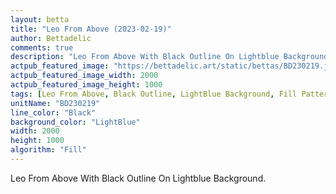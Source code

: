 ```yaml
---
layout: betta
title: "Leo From Above (2023-02-19)"
author: Bettadelic
comments: true
description: "Leo From Above With Black Outline On Lightblue Background."
actpub_featured_image: "https://bettadelic.art/static/bettas/BD230219.jpg"
actpub_featured_image_width: 2000
actpub_featured_image_height: 1000
tags: [Leo From Above, Black Outline, LightBlue Background, Fill Pattern, February 2023]
unitName: "BD230219"
line_color: "Black"
background_color: "LightBlue"
width: 2000
height: 1000
algorithm: "Fill"
---
```


Leo From Above With Black Outline On Lightblue Background.

